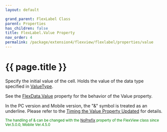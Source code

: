 ```yaml
---
layout: default

grand_parent: FlexLabel Class
parent: Properties
has_children: false
title: FlexLabel.Value Property
nav_order: 4
permalink: /package/extension4/flexview/flexlabel/properties/value
---
```

# {{ page.title }}

Specify the initial value of the cell. Holds the value of the data type specified in <a href="/package/system/object/properties/valuetype">ValueType</a>.

See the <a href="/package/extension4/flexview/flexdata/properties/value">FlexData.Value</a> property for the behavior of the Value property.

In the PC version and Mobile version, the "&" symbol is treated as an underline. Please refer to the <a href="/package/standard/editobject/#timing-the-value-property-updated">Timing the Value Property Updated</a> for details.

<small><span style="color:green">The handling of & can be changed with the <a href="/package/extension4/flexview/flexview/properties/noprefix">NoPrefix</a>  property of the FlexView class since Ver.5.0.0, Mobile Ver.4.5.0</span></small>  
